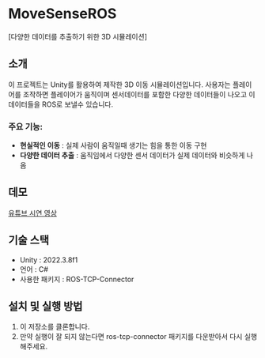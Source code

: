 # MoveSenseROS
[다양한 데이터를 추출하기 위한 3D 시뮬레이션]

## 소개
이 프로젝트는 Unity를 활용하여 제작한 3D 이동 시뮬레이션입니다. 사용자는 플레이어를 조작하면 플레이어가 움직이며 센서데이터를 포함한 다양한 데이터들이 나오고 이 데이터들을 ROS로 보낼수 있습니다. 

### 주요 기능:
 - **현실적인 이동** : 실제 사람이 움직일때 생기는 힘을 통한 이동 구현
 - **다양한 데이터 추출** : 움직임에서 다양한 센서 데이터가 실제 데이터와 비슷하게 나옴

## 데모
[유튜브 시연 영상](https://youtu.be/HDBg6wjON4Y)

## 기술 스택
 - Unity : 2022.3.8f1
 - 언어 : C#
 - 사용한 패키지 : ROS-TCP-Connector

## 설치 및 실행 방법
1. 이 저장소를 클론합니다.
2. 만약 실행이 잘 되지 않는다면  ros-tcp-connector 패키지를 다운받아서 다시 실행해주세요.

